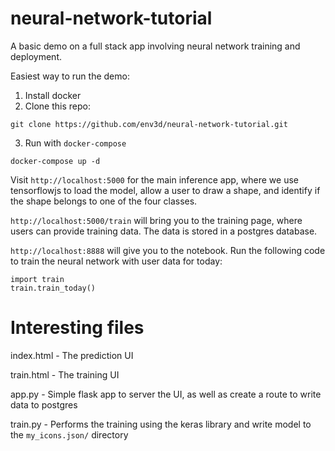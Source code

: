 # neural-network-tutorial

A basic demo on a full stack app involving neural network training and
deployment.

Easiest way to run the demo:

  1. Install docker
  2. Clone this repo:
  ```
  git clone https://github.com/env3d/neural-network-tutorial.git
  ```
  3. Run with `docker-compose`
  ```
  docker-compose up -d
  ```

Visit `http://localhost:5000` for the main inference app, where
we use tensorflowjs to load the model, allow a user to draw
a shape, and identify if the shape belongs to one of the four
classes.

`http://localhost:5000/train` will bring you to the training
page, where users can provide training data.  The data
is stored in a postgres database.

`http://localhost:8888` will give you to the notebook.
Run the following code to train the neural network with
user data for today:

```
import train
train.train_today()
```

# Interesting files

  index.html - The prediction UI

  train.html - The training UI

  app.py - Simple flask app to server the UI, as well as create a route
  to write data to postgres

  train.py - Performs the training using the keras library and write model
  to the `my_icons.json/` directory



